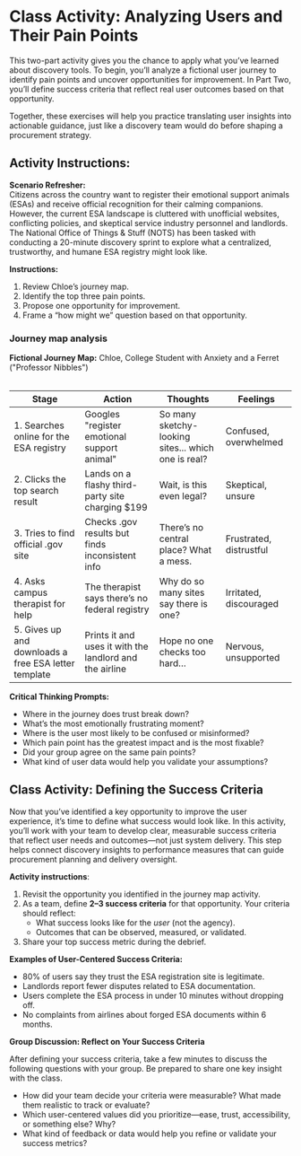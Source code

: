 # Class Activity: Analyzing Users and Their Pain Points  
This two-part activity gives you the chance to apply what you’ve learned about discovery tools. To begin, you’ll analyze a fictional user journey to identify pain points and uncover opportunities for improvement. In Part Two, you’ll define success criteria that reflect real user outcomes based on that opportunity.

Together, these exercises will help you practice translating user insights into actionable guidance, just like a discovery team would do before shaping a procurement strategy.

## Activity Instructions:

**Scenario Refresher:**  
Citizens across the country want to register their emotional support animals (ESAs) and receive official recognition for their calming companions. However, the current ESA landscape is cluttered with unofficial websites, conflicting policies, and skeptical service industry personnel and landlords. The National Office of Things & Stuff (NOTS) has been tasked with conducting a 20-minute discovery sprint to explore what a centralized, trustworthy, and humane ESA registry might look like.

**Instructions:**

1. Review Chloe’s journey map.  
2. Identify the top three pain points. 
3. Propose one opportunity for improvement.
4. Frame a “how might we” question based on that opportunity.

### Journey map analysis
**Fictional Journey Map:** Chloe, College Student with Anxiety and a Ferret ("Professor Nibbles")</br>
</br>

| Stage | Action | Thoughts | Feelings |
| ----- | ----- | ----- | ----- |
| 1\. Searches online for the ESA registry | Googles "register emotional support animal" | So many sketchy-looking sites... which one is real? | Confused, overwhelmed |
| 2\. Clicks the top search result | Lands on a flashy third-party site charging $199 | Wait, is this even legal? | Skeptical, unsure |
| 3\. Tries to find official .gov site | Checks .gov results but finds inconsistent info | There’s no central place? What a mess. | Frustrated, distrustful |
| 4\. Asks campus therapist for help | The therapist says there’s no federal registry | Why do so many sites say there is one? | Irritated, discouraged |
| 5\. Gives up and downloads a free ESA letter template | Prints it and uses it with the landlord and the airline | Hope no one checks too hard… | Nervous, unsupported |

**Critical Thinking Prompts:**
- Where in the journey does trust break down?  
- What’s the most emotionally frustrating moment?  
- Where is the user most likely to be confused or misinformed?  
- Which pain point has the greatest impact and is the most fixable?  
- Did your group agree on the same pain points?
- What kind of user data would help you validate your assumptions?

## Class Activity: Defining the Success Criteria 
Now that you’ve identified a key opportunity to improve the user experience, it’s time to define what success would look like. In this activity, you’ll work with your team to develop clear, measurable success criteria that reflect user needs and outcomes—not just system delivery. This step helps connect discovery insights to performance measures that can guide procurement planning and delivery oversight.

**Activity instructions**:

1. Revisit the opportunity you identified in the journey map activity.
2. As a team, define **2–3 success criteria** for that opportunity. Your criteria should reflect:
   - What success looks like for the *user* (not the agency).
   - Outcomes that can be observed, measured, or validated.
3. Share your top success metric during the debrief.

**Examples of User-Centered Success Criteria:**
- 80% of users say they trust the ESA registration site is legitimate.
- Landlords report fewer disputes related to ESA documentation.
- Users complete the ESA process in under 10 minutes without dropping off.
- No complaints from airlines about forged ESA documents within 6 months.

**Group Discussion: Reflect on Your Success Criteria**

After defining your success criteria, take a few minutes to discuss the following questions with your group. Be prepared to share one key insight with the class.
- How did your team decide your criteria were measurable? What made them realistic to track or evaluate?  
- Which user-centered values did you prioritize—ease, trust, accessibility, or something else? Why?  
- What kind of feedback or data would help you refine or validate your success metrics?

